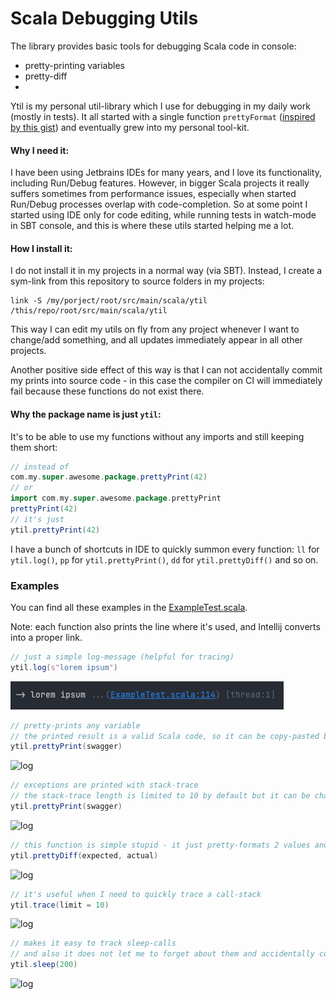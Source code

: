 # Scala Debugging Utils

The library provides basic tools for debugging Scala code in console:
- pretty-printing variables
- pretty-diff
- 

Ytil is my personal util-library which I use for debugging in my daily work (mostly in tests). It all started with 
a single function `prettyFormat` ([inspired by this gist](https://gist.github.com/carymrobbins/7b8ed52cd6ea186dbdf8)) 
and eventually grew into my personal tool-kit.

#### Why I need it:
I have been using Jetbrains IDEs for many years, and I love its functionality, including Run/Debug features.
However, in bigger Scala projects it really suffers sometimes from performance issues, especially when started Run/Debug
processes overlap with code-completion. So at some point I started using IDE only for code editing, while running tests
in watch-mode in SBT console, and this is where these utils started helping me a lot.

#### How I install it:
I do not install it in my projects in a normal way (via SBT). 
Instead, I create a sym-link from this repository to source folders in my projects:
```shell
link -S /my/porject/root/src/main/scala/ytil /this/repo/root/src/main/scala/ytil
```
This way I can edit my utils on fly from any project whenever I want to change/add something, and all updates immediately
appear in all other projects.

Another positive side effect of this way is that I can not accidentally commit my prints into source code - 
in this case the compiler on CI will immediately fail because these functions do not exist there.

#### Why the package name is just `ytil`:
It's to be able to use my functions without any imports and still keeping them short:
```scala
// instead of
com.my.super.awesome.package.prettyPrint(42)
// or
import com.my.super.awesome.package.prettyPrint
prettyPrint(42)
// it's just
ytil.prettyPrint(42)
```
I have a bunch of shortcuts in IDE to quickly summon every function:
`ll` for `ytil.log()`, `pp` for `ytil.prettyPrint()`, `dd` for `ytil.prettyDiff()` and so on.

### Examples
You can find all these examples in the [ExampleTest.scala](./src/test/scala/ytil/ExampleTest.scala).

Note: each function also prints the line where it's used, and Intellij converts into a proper link. 
```scala
// just a simple log-message (helpful for tracing)
ytil.log(s"lorem ipsum")
```
![log](./doc/screenshot/log.png)
```scala
// pretty-prints any variable
// the printed result is a valid Scala code, so it can be copy-pasted back to editor 
ytil.prettyPrint(swagger)
```
![log](./doc/screenshot/prettyPrint.png)
```scala
// exceptions are printed with stack-trace
// the stack-trace length is limited to 10 by default but it can be changed via render-params 
ytil.prettyPrint(swagger)
```
![log](./doc/screenshot/prettyPrintException.png)
```scala
// this function is simple stupid - it just pretty-formats 2 values and then calculates the diff line by line
ytil.prettyDiff(expected, actual)
```
![log](./doc/screenshot/prettyDiff.png)
```scala
// it's useful when I need to quickly trace a call-stack 
ytil.trace(limit = 10)
```
![log](./doc/screenshot/trace.png)
```scala
// makes it easy to track sleep-calls
// and also it does not let me to forget about them and accidentally commit
ytil.sleep(200)
```
![log](./doc/screenshot/sleep.png)